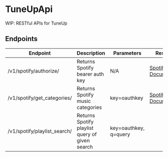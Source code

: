 # TuneUpApi
WIP: RESTful APIs for TuneUp

## Endpoints
| Endpoint                    | Description                      | Parameters | Response |
|-----------------------------|----------------------------------|------------|----------|
| /v1/spotify/authorize/      | Returns Spotify bearer auth key  | N/A        |[Spotify Documentation](https://developer.spotify.com/documentation/general/guides/authorization-guide/#client-credentials-flow)|
| /v1/spotify/get_categories/ | Returns Spotify music categories | key=oauthkey        |[Spotify Documentation](https://developer.spotify.com/documentation/web-api/reference/browse/get-list-categories/)|
|/v1/spotify/playlist_search/| Returns Spotify playlist query of given search|key=oauthkey, q=query||
